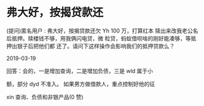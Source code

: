# 弗大好，按揭贷款还

(提问)匿名用户 : 弗大好，按揭贷款还欠 Yh 100 万，打算红本 赎出来改我老公名后抵押。赎楼钱不够，用我俩闪电贷，微 粒贷，蚂蚁借呗啥的刚好能凑够，等抵押出银子后把他们都 还了。请问下这样操作会影响我们的抵押贷款么？

2019-03-19

回答：会的，一是增加查询，二是增加负债，三是 wld 属于小

额，部分 dyd 不准入。 如果男方做借款人，重点控制好他的征

xin 查询、负债和非银产品(0 赞)